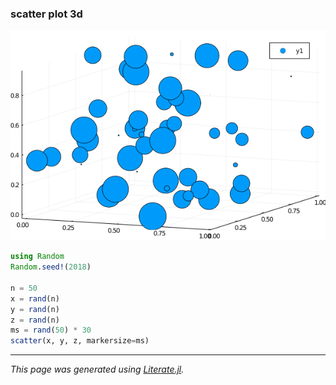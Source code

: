 ### scatter plot 3d

![scatter3d.png](images/scatter3d.png)

```julia
using Random
Random.seed!(2018)

n = 50
x = rand(n)
y = rand(n)
z = rand(n)
ms = rand(50) * 30
scatter(x, y, z, markersize=ms)
```

---

*This page was generated using [Literate.jl](https://github.com/fredrikekre/Literate.jl).*

